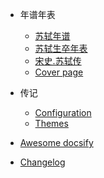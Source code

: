 <!-- docs/_sidebar.md -->

- 年谱年表

  - [苏轼年谱](1036.md)
  - [苏轼生卒年表](1101.md)
  - [宋史.苏轼传](song-shi-zhuan-ji.md)
  - [Cover page](cover.md)

- 传记

  - [Configuration](configuration.md)
  - [Themes](themes.md)

- [Awesome docsify](awesome.md)
- [Changelog](changelog.md)
